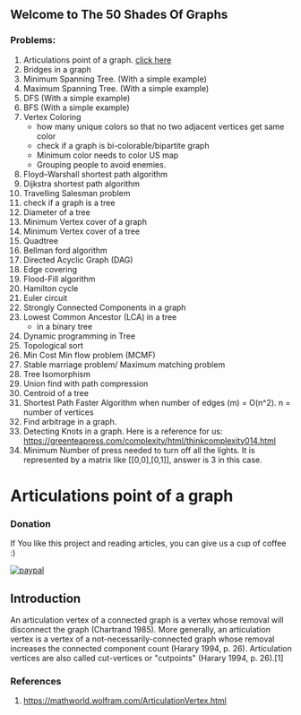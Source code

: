 ## Welcome to The 50 Shades Of Graphs

### Problems: 
1. Articulations point of a graph. [click here](./1.md)
2. Bridges in a graph
3. Minimum Spanning Tree. (With a simple example)
4. Maximum Spanning Tree. (With a simple example)
5. DFS (With a simple example)
6. BFS (With a simple example)
7. Vertex Coloring
    - how many unique colors so that no two adjacent vertices get same color
    - check if a graph is bi-colorable/bipartite graph
    - Minimum color needs to color US map
    - Grouping people to avoid enemies. 
8. Floyd–Warshall shortest path algorithm
9. Dijkstra shortest path algorithm
10. Travelling Salesman problem
11. check if a graph is a tree
12. Diameter of a tree
13. Minimum Vertex cover of a graph
14. Minimum Vertex cover of a tree
15. Quadtree
16. Bellman ford algorithm
17. Directed Acyclic Graph (DAG)
18. Edge covering
19. Flood-Fill algorithm
20. Hamilton cycle
21. Euler circuit
22. Strongly Connected Components in a graph
23. Lowest Common Ancestor (LCA) in a tree
    - in a binary tree
24. Dynamic programming in Tree
25. Topological sort
26. Min Cost Min flow problem (MCMF)
27. Stable marriage problem/ Maximum matching problem
28. Tree Isomorphism
29. Union find with path compression
30. Centroid of a tree
31. Shortest Path Faster Algorithm when number of edges (m) = O(n^2). n = number of vertices
32. Find arbitrage in a graph. 
33. Detecting Knots in a graph. Here is a reference for us: https://greenteapress.com/complexity/html/thinkcomplexity014.html
34. Minimum Number of press needed to turn off all the lights. It is represented by a matrix like [[0,0],[0,1]], answer is 3 in this case. 

# Articulations point of a graph

###  Donation
If You like this project and reading articles, you can give us a cup of coffee :) 

[![paypal](https://www.paypalobjects.com/en_US/i/btn/btn_donateCC_LG.gif)](https://paypal.me/Faroque?country.x=US&locale.x=en_US)

## Introduction
An articulation vertex of a connected graph is a vertex whose removal will disconnect the graph (Chartrand 1985). More generally, an articulation vertex is a vertex of a not-necessarily-connected graph whose removal increases the connected component count (Harary 1994, p. 26). Articulation vertices are also called cut-vertices or "cutpoints" (Harary 1994, p. 26).[1]

### References
1. https://mathworld.wolfram.com/ArticulationVertex.html

